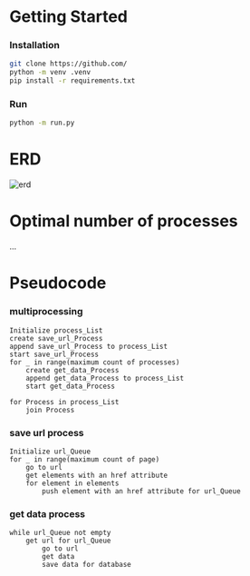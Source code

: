 # Getting Started  

### Installation

```sh
git clone https://github.com/
python -m venv .venv
pip install -r requirements.txt
```

### Run

```sh
python -m run.py
```

# ERD
![erd](https://user-images.githubusercontent.com/83541246/189023959-ba040309-166d-4653-bb08-58f36d7b46a5.png)

# Optimal number of processes
...

# Pseudocode

### multiprocessing
    Initialize process_List
    create save_url_Process
    append save_url_Process to process_List
    start save_url_Process
    for _ in range(maximum count of processes)
        create get_data_Process
        append get_data_Process to process_List
        start get_data_Process

    for Process in process_List
        join Process

### save url process
    Initialize url_Queue
    for _ in range(maximum count of page)
        go to url
        get elements with an href attribute
        for element in elements
            push element with an href attribute for url_Queue

### get data process
    while url_Queue not empty
        get url for url_Queue
            go to url
            get data
            save data for database
